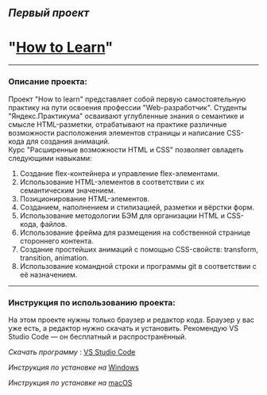 ## *Первый проект* 
# **"[How to Learn](https://andreyvolkov88.github.io/how_to_learn/)"**
------
### Описание проекта: 
Проект "How to learn" представляет собой первую самостоятельную практику на пути освоения профессии "Web-разработчик". Студенты "Яндекс.Практикума" осваивают углубленные знания о семантике и смысле HTML-разметки, отрабатывают на практике различные возможности расположения элементов страницы и написание CSS-кода для создания анимаций.      
Курс "Расширенные возможности HTML и CSS" позволяет овладеть следующими навыками:

1. Создание flex-контейнера и управление flex-элементами.
2. Использование HTML-элементов в соответствии с их     семантическим значением.
3. Позиционирование HTML-элементов.
4. Созданием, наполнением и стилизацией, разметки и вёрстки форм.
5. Использование методологии БЭМ для организации HTML и CSS-кода, файлов.
6. Использование фрейма для размещения на собственной странице стороннего контента.
7. Создание простейших анимаций с помощью CSS-свойств: transform, transition, animation.
8. Использование командной строки и программы git в соответствии с её назначением.  
----
### Инструкция по использованию проекта:
На этом проекте нужны только браузер и редактор кода. Браузер у вас уже есть, а редактор нужно скачать и установить. Рекомендую VS Studio Code — он бесплатный и распространённый. 

*Скачать программу* : [VS Studio Code]( https://code.visualstudio.com/)  

*Инструкция по установке на* [Windows](https://yandex.ru/efir?stream_id=4e41d072d72364029c0b24a2ee1d25f6&from_block=logo_partner_player)  

*Инструкция по установке на* [macOS](https://yandex.ru/efir?stream_id=4b6b84b974f2b0d8953da9fd16a88439&from_block=logo_partner_player)
